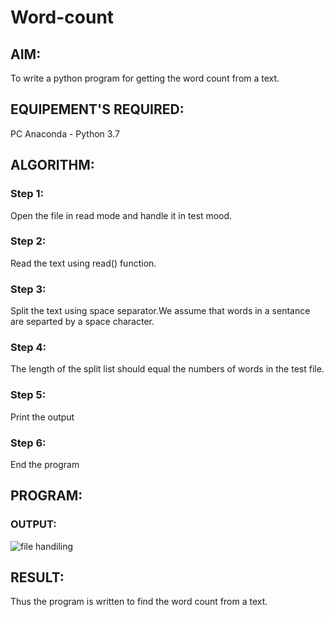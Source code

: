 # Word-count
## AIM:
To write a python program for getting the word count from a text.
## EQUIPEMENT'S REQUIRED: 
PC
Anaconda - Python 3.7
## ALGORITHM: 
### Step 1:
Open the file in read mode and handle it in test mood.
### Step 2: 
 Read the text using read() function.
### Step 3: 
Split the text using space separator.We assume that words in a sentance are separted by a space character.
### Step 4:  
The length of the split list should equal the numbers of words in the test file.
### Step 5: 
Print the output
### Step 6: 
End the program
## PROGRAM:

### OUTPUT:
![file handiling](https://github.com/Abishai95141/Word-count/assets/139335314/8163c92b-ca05-4859-be0b-55cd21481c2c)


## RESULT:
Thus the program is written to find the word count from a text.
